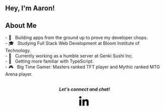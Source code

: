 ## Hey, I'm Aaron! 

<h2>About Me</h2>
- 😤 &nbsp; Building apps from the ground up to prove my developer chops. </br>
- 🎓 &nbsp; Studying Full Stack Web Development at Bloom Institute of Technology. </br>
- 💼 &nbsp; Currently working as a humble server at Genki Sushi Inc. </br>
- 🌱 &nbsp; Getting more familiar with TypeScript. </br>
- 🎮 &nbsp; Big Time Gamer: Masters ranked TFT player and Mythic ranked MTG Arena player. </br> </br>

<p align="center">
  <i><b>Let's connect and chat!</b></i>

  <p align="center">
    <a href="https://www.linkedin.com/in/aarondanereyes/" alt="Linkedin"><img src="https://github.com/jatin-pahuja/jatin-pahuja/blob/master/linkedin.png" height="30" width="30"></a>&nbsp;
  </p>
    
</p>
